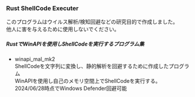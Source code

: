 ### Rust ShellCode Executer
このプログラムはウイルス解析/検知回避などの研究目的で作成しました。<BR>
他人に害を与えるために使用しないでください。
<BR>
##### RustでWinAPIを使用しShellCodeを実行するプログラム集
- winapi_mal_mk2 <BR>
  ShellCodeを文字列に変換し、静的解析を回避するために作成したプログラム<BR>
  WinAPIを使用し自己のメモリ空間上でShellCodeを実行する。<BR>
  2024/06/28時点でWindows Defender回避可能<BR>


